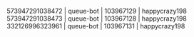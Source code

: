 573947291038472 | queue-bot | 103967129 | happycrazy198
573947291038473 | queue-bot | 103967128 | happycrazy198
332126996323961 | queue-bot | 103967131 | happycrazy198